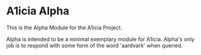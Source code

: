 
# A1icia Alpha

This is the Alpha Module for the A1icia Project.

Alpha is intended to be a minimal exemplary module for A1icia. Alpha's only job is to respond with some form of the word 'aardvark' when queried.
